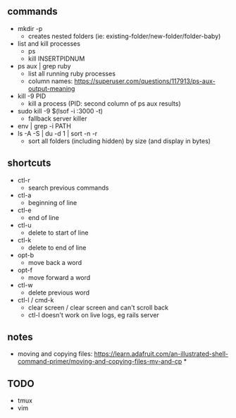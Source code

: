## commands
* mkdir -p
  * creates nested folders (ie: existing-folder/new-folder/folder-baby)
* list and kill processes
  * ps
  * kill INSERTPIDNUM
* ps aux | grep ruby
  * list all running ruby processes
  * column names: https://superuser.com/questions/117913/ps-aux-output-meaning
* kill -9 PID
  * kill a process (PID: second column of ps aux results)
* sudo kill -9 $(lsof -i :3000 -t)
  * fallback server killer
* env | grep -i PATH
* ls -A -S | du -d 1 | sort -n -r
  * sort all folders (including hidden) by size (and display in bytes)

## shortcuts
* ctl-r
  * search previous commands
* ctl-a
  * beginning of line
* ctl-e
  * end of line
* ctl-u
  * delete to start of line
* ctl-k
  * delete to end of line
* opt-b
  * move back a word
* opt-f
  * move forward a word
* ctl-w
  * delete previous word
* ctl-l / cmd-k
  * clear screen / clear screen and can't scroll back
  * ctl-l doesn't work on live logs, eg rails server


## notes
* moving and copying files: https://learn.adafruit.com/an-illustrated-shell-command-primer/moving-and-copying-files-mv-and-cp
  *

## TODO
* tmux
* vim
